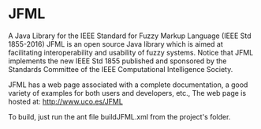 # JFML
A Java Library for the IEEE Standard for Fuzzy Markup Language (IEEE Std 1855-2016)
JFML is an open source Java library which is aimed at facilitating interoperability and usability of fuzzy systems. 
Notice that JFML implements the new IEEE Std 1855 published and sponsored by the Standards Committee of the IEEE Computational Intelligence Society.

JFML has a web page associated with a complete documentation, a good variety of examples for both users and developers, etc., The web page is hosted at:
http://www.uco.es/JFML

To build, just run the ant file buildJFML.xml from the project's folder. 

